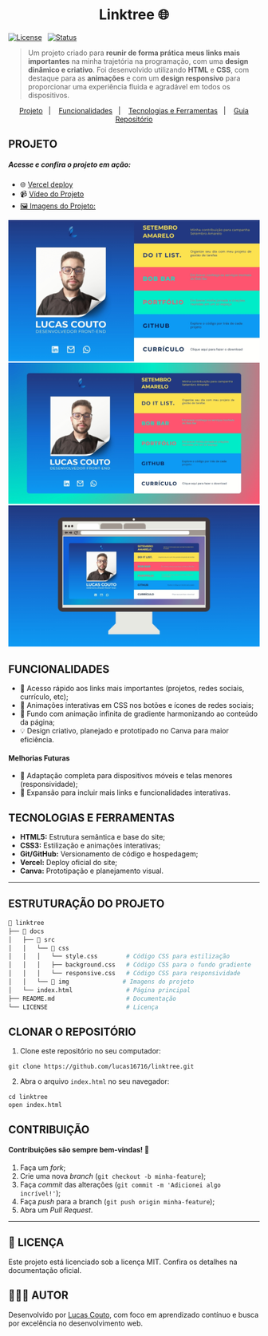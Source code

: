 <h1 align="center">Linktree 🌐</h1>

<div>
  
[![License](https://img.shields.io/badge/Licença-MIT-yellow)](./LICENSE)&nbsp;&nbsp;
[![Status](https://img.shields.io/badge/Status-Desenvolvendo_melhorias-blue)]()

</div>

> Um projeto criado para **reunir de forma prática meus links mais importantes** na minha trajetória na programação, com uma **design dinâmico e criativo**. Foi desenvolvido utilizando **HTML** e **CSS**, com destaque para as **animações** e com um **design responsivo** para proporcionar uma experiência fluida e agradável em todos os dispositivos.

<p align="center">
  <a href="#projeto">Projeto</a>&nbsp;&nbsp;&nbsp;|&nbsp;&nbsp;&nbsp;
  <a href="#funcionalidades">Funcionalidades</a>&nbsp;&nbsp;&nbsp;|&nbsp;&nbsp;&nbsp;
  <a href="#tecnologias-e-ferramentas">Tecnologias e Ferramentas</a>&nbsp;&nbsp;&nbsp;|&nbsp;&nbsp;&nbsp;
  <a href="#estruturação-do-projeto">Guia Repositório</a>
</p>

<h2 id="projeto">PROJETO</h2>
<h5>Acesse e confira o projeto em ação:</h5>

- 🌐 <a href="https://linktree-lucascouto.vercel.app/">Vercel deploy</a>
- 📹 <a href="https://drive.google.com/file/d/12pos6GxiOvqwj7jLurg7gW5Kj3PXU54i/view?usp=sharing">Vídeo do Projeto
- 🖼️ Imagens do Projeto:

<div>
   <a target="_blank" href="">
   <img href="https://linktree-lucascouto.vercel.app/" src="./docs/src/img/prototipo2.jpg" alt="Imagem do protótipo inicial do site Linktree">
   </a>
   <a target="_blank" href="https://linktree-lucascouto.vercel.app/">
   <img href="https://linktree-lucascouto.vercel.app/" src="./docs/src/img/prototipo1.jpg" alt="Imagem do protótipo final do site Linktree">
   </a>
   <a target="_blank" href="https://linktree-lucascouto.vercel.app/">
   <img href="https://linktree-lucascouto.vercel.app/" src="./docs/src/img/mockup.jpg" alt="Imagem do protótipo final do site Linktree">
   </a>
 </div>

<h2 id="funcionalidades">FUNCIONALIDADES</h2>

- 🔗 Acesso rápido aos links mais importantes (projetos, redes sociais, currículo, etc);
- 🎨 Animações interativas em CSS nos botões e ícones de redes sociais;
- 🌈 Fundo com animação infinita de gradiente harmonizando ao conteúdo da página;
- 💡 Design criativo, planejado e prototipado no Canva para maior eficiência.

<h4>Melhorias Futuras</h4>

- 📲 Adaptação completa para dispositivos móveis e telas menores (responsividade);
- 🔗 Expansão para incluir mais links e funcionalidades interativas.

<h2 id="tecnologias-e-ferramentas">TECNOLOGIAS E FERRAMENTAS</h2>

- **HTML5:** Estrutura semântica e base do site;
- **CSS3:** Estilização e animações interativas;
- **Git/GitHub:** Versionamento de código e hospedagem;
- **Vercel:** Deploy oficial do site;
- **Canva:** Prototipação e planejamento visual.

---

<h2 id="estruturação-do-projeto">ESTRUTURAÇÃO DO PROJETO</h2>

```bash
📁 linktree
├── 📁 docs
│   ├── 📂 src
│   │   └── 📂 css
│   │   │   └── style.css        # Código CSS para estilização
│   │   │   ├── background.css   # Código CSS para o fundo gradiente
│   │   │   └── responsive.css   # Código CSS para responsividade
│   │   └── 📂 img               # Imagens do projeto
│   └── index.html               # Página principal
├── README.md                    # Documentação
└── LICENSE                      # Licença

```

<h2>CLONAR O REPOSITÓRIO</h2>

1. Clone este repositório no seu computador:

```
git clone https://github.com/lucas16716/linktree.git
```

2. Abra o arquivo `index.html` no seu navegador:

```
cd linktree
open index.html
```

<h2>CONTRIBUIÇÃO</h2>
<h4>Contribuições são sempre bem-vindas! 🤝</h4>

1. Faça um _fork_;
2. Crie uma nova _branch_ (`git checkout -b minha-feature`);
3. Faça _commit_ das alterações (`git commit -m 'Adicionei algo incrível!'`);
4. Faça _push_ para a branch (`git push origin minha-feature`);
5. Abra um _Pull Request_.

---

<h2>📝 LICENÇA</h2> 
<p>Este projeto está licenciado sob a licença MIT. Confira os detalhes na documentação oficial.</p>

<h2>🧑🏻‍💻 AUTOR</h2> 
<p>Desenvolvido por <a href="https://www.linkedin.com/in/lucas-coutoti/">Lucas Couto</a>, com foco em aprendizado contínuo e busca por excelência no desenvolvimento web.</p>
